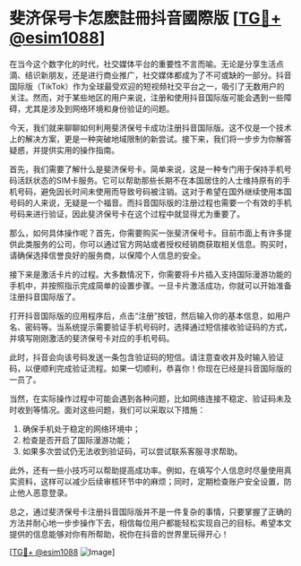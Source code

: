 # 斐济保号卡怎麽註冊抖音國際版 [[TG💪+ @esim1088](https://t.me/s/esim1088)]

在当今这个数字化的时代，社交媒体平台的重要性不言而喻。无论是分享生活点滴、结识新朋友，还是进行商业推广，社交媒体都成为了不可或缺的一部分。抖音国际版（TikTok）作为全球最受欢迎的短视频社交平台之一，吸引了无数用户的关注。然而，对于某些地区的用户来说，注册和使用抖音国际版可能会遇到一些障碍，尤其是涉及到网络环境和身份验证的问题。

今天，我们就来聊聊如何利用斐济保号卡成功注册抖音国际版。这不仅是一个技术上的解决方案，更是一种突破地域限制的新尝试。接下来，我们将一步步为你解答疑惑，并提供实用的操作指南。

首先，我们需要了解什么是斐济保号卡。简单来说，这是一种专门用于保持手机号码活跃状态的SIM卡服务。它可以帮助那些长期不在本国居住的人士维持原有的手机号码，避免因长时间未使用而导致号码被注销。这对于希望在国外继续使用本国号码的人来说，无疑是一个福音。而抖音国际版的注册过程也需要一个有效的手机号码来进行验证，因此斐济保号卡在这个过程中就显得尤为重要了。

那么，如何具体操作呢？首先，你需要购买一张斐济保号卡。目前市面上有许多提供此类服务的公司，你可以通过官方网站或者授权经销商获取相关信息。购买时，请确保选择信誉良好的服务商，以保障个人信息的安全。

接下来是激活卡片的过程。大多数情况下，你需要将卡片插入支持国际漫游功能的手机中，并按照指示完成简单的设置步骤。一旦卡片激活成功，你就可以开始准备注册抖音国际版了。

打开抖音国际版的应用程序后，点击“注册”按钮，然后输入你的基本信息，如用户名、密码等。当系统提示需要验证手机号码时，选择通过短信接收验证码的方式，并填写刚刚激活的斐济保号卡对应的手机号码。

此时，抖音会向该号码发送一条包含验证码的短信。请注意查收并及时输入验证码，以便顺利完成验证流程。如果一切顺利，恭喜你！你现在已经是抖音国际版的一员了。

当然，在实际操作过程中可能会遇到各种问题，比如网络连接不稳定、验证码未及时收到等情况。面对这些问题，我们可以采取以下措施：

1. 确保手机处于稳定的网络环境中；
2. 检查是否开启了国际漫游功能；
3. 如果多次尝试仍无法收到验证码，可以尝试联系客服寻求帮助。

此外，还有一些小技巧可以帮助提高成功率。例如，在填写个人信息时尽量使用真实资料，这样可以减少后续审核环节中的麻烦；同时，定期检查账户安全设置，防止他人恶意登录。

总之，通过斐济保号卡注册抖音国际版并不是一件复杂的事情，只要掌握了正确的方法并耐心地一步步操作下去，相信每位用户都能轻松实现自己的目标。希望本文提供的信息能够对你有所帮助，祝你在抖音的世界里玩得开心！

[[TG💪+ @esim1088](https://t.me/s/esim1088) ![Image](https://i.postimg.cc/4NQfJmqS/Snipaste-2025-05-13-00-14-12.png)]